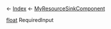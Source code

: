 ← [Index](Api-Index) ← [MyResourceSinkComponent](Sandbox.Game.EntityComponents.MyResourceSinkComponent)

[float](System.Single) RequiredInput

